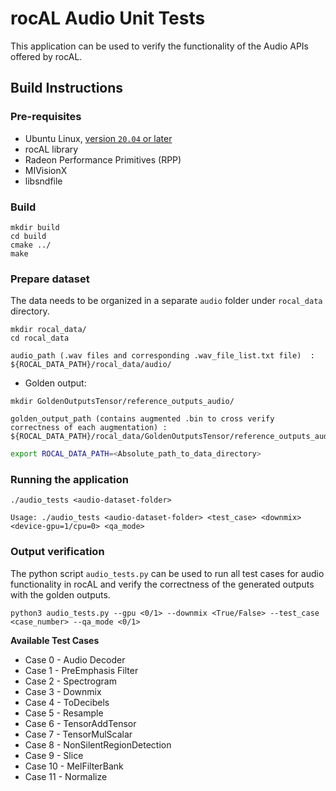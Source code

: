 # rocAL Audio Unit Tests
This application can be used to verify the functionality of the Audio APIs offered by rocAL.

## Build Instructions

### Pre-requisites
* Ubuntu Linux, [version `20.04` or later](https://www.microsoft.com/software-download/windows10)
* rocAL library
* Radeon Performance Primitives (RPP)
* MIVisionX
* libsndfile

### Build
  ````
  mkdir build
  cd build
  cmake ../
  make
  ````

### Prepare dataset

The data needs to be organized in a separate `audio` folder under `rocal_data` directory.

```
mkdir rocal_data/
cd rocal_data

audio_path (.wav files and corresponding .wav_file_list.txt file)  : ${ROCAL_DATA_PATH}/rocal_data/audio/
```

* Golden output:

```
mkdir GoldenOutputsTensor/reference_outputs_audio/

golden_output_path (contains augmented .bin to cross verify correctness of each augmentation) : ${ROCAL_DATA_PATH}/rocal_data/GoldenOutputsTensor/reference_outputs_audio/
```


```bash
export ROCAL_DATA_PATH=<Absolute_path_to_data_directory>
```

### Running the application
  ````
./audio_tests <audio-dataset-folder>

Usage: ./audio_tests <audio-dataset-folder> <test_case> <downmix> <device-gpu=1/cpu=0> <qa_mode>
  ````

### Output verification 

The python script `audio_tests.py` can be used to run all test cases for audio functionality in rocAL and verify the correctness of the generated outputs with the golden outputs.

```
python3 audio_tests.py --gpu <0/1> --downmix <True/False> --test_case <case_number> --qa_mode <0/1>
```

**Available Test Cases**
* Case 0 - Audio Decoder
* Case 1 - PreEmphasis Filter
* Case 2 - Spectrogram
* Case 3 - Downmix
* Case 4 - ToDecibels
* Case 5 - Resample
* Case 6 - TensorAddTensor
* Case 7 - TensorMulScalar
* Case 8 - NonSilentRegionDetection
* Case 9 - Slice
* Case 10 - MelFilterBank
* Case 11 - Normalize